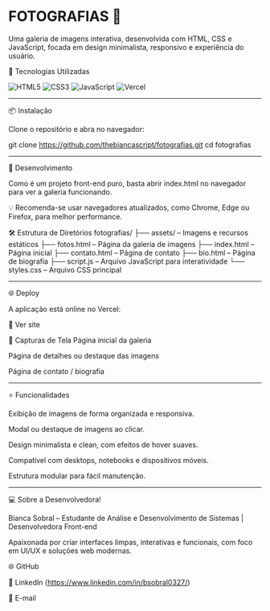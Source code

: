# **FOTOGRAFIAS** 📸


Uma galeria de imagens interativa, desenvolvida com HTML, CSS e JavaScript, focada em design minimalista, responsivo e experiência do usuário.

🚀 Tecnologias Utilizadas

![HTML5](https://img.shields.io/badge/HTML5-E34F26?style=flat&logo=html5&logoColor=white)
![CSS3](https://img.shields.io/badge/CSS3-1572B6?style=flat&logo=css3&logoColor=white)
![JavaScript](https://img.shields.io/badge/JavaScript-F7DF1E?style=flat&logo=javascript&logoColor=black)
![Vercel](https://img.shields.io/badge/deploy-vercel-000?style=flat&logo=vercel)

----

📦 Instalação

Clone o repositório e abra no navegador:

git clone https://github.com/thebiancascript/fotografias.git
cd fotografias

----

🧪 Desenvolvimento

Como é um projeto front-end puro, basta abrir index.html no navegador para ver a galeria funcionando.

💡 Recomenda-se usar navegadores atualizados, como Chrome, Edge ou Firefox, para melhor performance.

🛠️ Estrutura de Diretórios
fotografias/
├── assets/           – Imagens e recursos estáticos
├── fotos.html        – Página da galeria de imagens
├── index.html        – Página inicial
├── contato.html      – Página de contato
├── bio.html          – Página de biografia
├── script.js         – Arquivo JavaScript para interatividade
└── styles.css        – Arquivo CSS principal

----

🌐 Deploy

A aplicação está online no Vercel:

🔗 Ver site

📸 Capturas de Tela
Página inicial da galeria

Página de detalhes ou destaque das imagens

Página de contato / biografia

----

⭐ Funcionalidades

Exibição de imagens de forma organizada e responsiva.

Modal ou destaque de imagens ao clicar.

Design minimalista e clean, com efeitos de hover suaves.

Compatível com desktops, notebooks e dispositivos móveis.

Estrutura modular para fácil manutenção.


---


💻 Sobre a Desenvolvedora!

Bianca Sobral – Estudante de Análise e Desenvolvimento de Sistemas | Desenvolvedora Front-end

Apaixonada por criar interfaces limpas, interativas e funcionais, com foco em UI/UX e soluções web modernas.

🌐 GitHub

💼 LinkedIn (https://www.linkedin.com/in/bsobral0327/)

📧 E-mail
